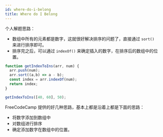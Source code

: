 ```yaml
---
id: where-do-i-belong
title: Where do I Belong
---
```


个人解题思路：

- 数组中所有的元素都是数字，这就很好解决排序的问题了，直接通过 `sort()` 来进行排序即可。
- 排序完之后，可以通过 `indexOf()` 来确定插入的数字，在排序后的数组中的位置。

```js
function getIndexToIns(arr, num) {
  arr.push(num);
  arr.sort((a,b) => a - b);
  const index = arr.indexOf(num);
  return index;
}

getIndexToIns([40, 60], 50);
```

FreeCodeCamp 提供的好几种思路，基本上都是沿着上都是下面的思路：

- 将数字添加到数组中
- 对数组进行排序
- 确定添加数字在数组中的位置。
